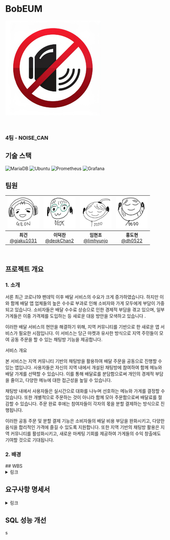 # BobEUM

<div>
<img src="4th_team_logo.png" width= "300" height="300"/>
  
</div>

&nbsp;

### 4팀 - NOISE_CAN

## 기술 스택
![MariaDB](https://img.shields.io/badge/MariaDB-003545?style=for-the-badge&logo=mariadb&logoColor=white)
![Ubuntu](https://img.shields.io/badge/ubuntu-E95420?style=for-the-badge&logo=ubuntu&logoColor=FFFFFF)
![Prometheus](https://img.shields.io/badge/Prometheus-E6522C?style=for-the-badge&logo=Prometheus&logoColor=white)
![Grafana](https://img.shields.io/badge/grafana-%23F46800.svg?style=for-the-badge&logo=grafana&logoColor=white)
## 팀원
<div>

|   <img src="1000011301.jpg" width="100" height="100"/>   |   <img src="1000011302.jpg" width="100" height="100"/>   | <img src="1000011303.jpg" width="100" height="100"/>  |  <img src="1000011304.jpg" width="100" height="100"/>  |
| :--------------------------------------------------------: | :--------------------------------------------------------: | :--------------------------------------------------------: | :------------------------------------------------------: |
|  **최건**<br/>[@gjaku1031](https://github.com/gjaku1031) |  **이덕찬**<br/>[@deokChan2](https://github.com/deokChan2) |  **임현조**<br/>[@limhyunjo](https://github.com/limhyunjo) |  **홍도현**<br/>[@dh0522](https://github.com/dh0522) |

</div>
<br>

## 프로젝트 개요

### 1. 소개

<div>
  서론
최근 코로나19 팬데믹 이후 배달 서비스의 수요가 크게 증가하였습니다. 하지만 이와 함께 배달 앱 업체들의 높은 수수료 부과로 인해 소비자와 가게 모두에게 부담이 가중되고 있습니다. 소비자들은 배달 수수료 상승으로 인한 경제적 부담을 겪고 있으며, 일부 가게들은 이중 가격제를 도입하는 등 새로운 대응 방안을 모색하고 있습니다 .

이러한 배달 서비스의 현안을 해결하기 위해, 지역 커뮤니티를 기반으로 한 새로운 앱 서비스가 필요한 시점입니다. 이 서비스는 당근 마켓과 유사한 방식으로 지역 주민들이 모여 공동 주문을 할 수 있는 채팅방 기능을 제공합니다.

서비스 개요

본 서비스는 지역 커뮤니티 기반의 채팅방을 활용하여 배달 주문을 공동으로 진행할 수 있는 앱입니다. 사용자들은 자신의 지역 내에서 개설된 채팅방에 참여하여 함께 메뉴와 배달 가게를 선택할 수 있습니다. 이를 통해 배달료를 분담함으로써 개인의 경제적 부담을 줄이고, 다양한 메뉴에 대한 접근성을 높일 수 있습니다.

채팅방 내에서 사용자들은 실시간으로 대화를 나누며 선호하는 메뉴와 가게를 결정할 수 있습니다. 또한 개별적으로 주문하는 것이 아니라 함께 모아 주문함으로써 배달료를 절감할 수 있습니다. 주문 완료 후에는 참여자들이 각자의 몫을 분할 결제하는 방식으로 진행됩니다.

이러한 공동 주문 및 분할 결제 기능은 소비자들의 배달 비용 부담을 완화시키고, 다양한 음식을 합리적인 가격에 즐길 수 있도록 지원합니다. 또한 지역 기반의 채팅방 활용은 지역 커뮤니티를 활성화시키고, 새로운 마케팅 기회를 제공하여 가게들의 수익 창출에도 기여할 것으로 기대됩니다.
</div>


### 2. 배경


<div>
## WBS

<details>

<summary>링크</summary>
 [ WBS 4조.pdf](https://github.com/beyond-sw-camp/be13-1st-bab_eum/blob/main/WBS%204%E1%84%8C%E1%85%A9.pdf)

  

</detail>
  
</div>

<div>
  
  ## 요구사항 명세서

  <details>
  <summary>링크</summary>
  [요구사항 명세서.pdf](https://github.com/beyond-sw-camp/be13-1st-bab_eum/blob/main/%E1%84%8B%E1%85%AD%E1%84%80%E1%85%AE%E1%84%89%E1%85%A1%E1%84%92%E1%85%A1%E1%86%BC%20%E1%84%86%E1%85%A7%E1%86%BC%E1%84%89%E1%85%A6%E1%84%89%E1%85%A5.pdf)
  </detail>

</div>

## SQL 성능 개선
s
